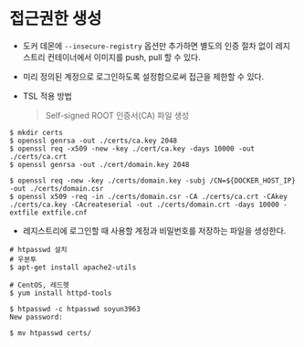 # 접근권한 생성

* 도커 데몬에 `--insecure-registry` 옵션만 추가하면 별도의 인증 절차 없이 레지스트리 컨테이너에서 이미지를 push, pull 할 수 있다.
* 미리 정의된 계정으로 로그인하도록 설정함으로써 접근을 제한할 수 있다.

* TSL 적용 방법

  > Self-signed ROOT 인증서(CA) 파일 생성

```shell
$ mkdir certs
$ openssl genrsa -out ./certs/ca.key 2048
$ openssl req -x509 -new -key ./cert/ca.key -days 10000 -out ./certs/ca.crt
$ openssl genrsa -out ./cert/domain.key 2048

$ openssl req -new -key ./certs/domain.key -subj /CN=${DOCKER_HOST_IP} -out ./certs/domain.csr
$ openssl x509 -req -in ./certs/domain.csr -CA ./certs/ca.crt -CAkey ./certs/ca.key -CAcreateserial -out ./certs/domain.crt -days 10000 -extfile extfile.cnf
```

*  레지스트리에 로그인할 때 사용할 계정과 비밀번호를 저장하는 파일을 생성한다.

```shell
# htpasswd 설치
# 우분투
$ apt-get install apache2-utils

# CentOS, 레드헷
$ yum install httpd-tools
```

```shell
$ htpasswd -c htpasswd soyun3963
New password:

$ mv htpasswd certs/
```



